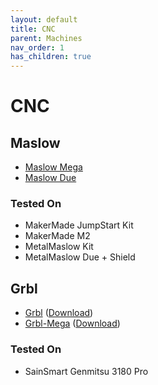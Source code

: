 ```yaml
---
layout: default
title: CNC
parent: Machines
nav_order: 1
has_children: true
---
```


# CNC

## Maslow

- [Maslow Mega](https://github.com/WebControlCNC/Firmware/tree/release/holey)
- [Maslow Due](https://github.com/makermadecnc/MaslowDue)

### Tested On

- MakerMade JumpStart Kit
- MakerMade M2
- MetalMaslow Kit
- MetalMaslow Due + Shield

## Grbl

- [Grbl](https://github.com/gnea/grbl) ([Download](https://github.com/gnea/grbl/releases))
- [Grbl-Mega](https://github.com/gnea/grbl-Mega) ([Download](https://github.com/gnea/grbl-Mega/releases))

### Tested On

- SainSmart Genmitsu 3180 Pro
